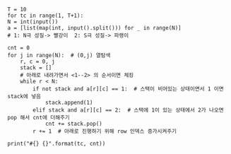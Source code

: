     T = 10
    for tc in range(1, T+1):
    N = int(input())
    a = [list(map(int, input().split())) for _ in range(N)]
    # 1: N극 성질-> 빨강이  2: S극 성질-> 파랭이

    cnt = 0
    for j in range(N):  # (0,j) 열탐색
        r, c = 0, j
        stack = []
        # 아래로 내려가면서 <1--2> 의 순서이면 체킹
        while r < N:
            if not stack and a[r][c] == 1:  # 스택이 비어있는 상태이면서 1 이면 stack에 넣음
                stack.append(1)
            elif stack and a[r][c] == 2:  # 스택에 1이 있는 상태에서 2가 나오면 pop 해서 cnt에 더해주기
                cnt += stack.pop()
            r += 1  # 아래로 진행하기 위해 row 인덱스 증가시켜주기

    print("#{} {}".format(tc, cnt))